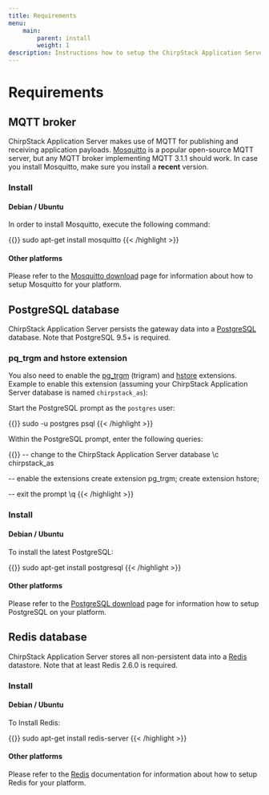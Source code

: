 ```yaml
---
title: Requirements
menu:
    main:
        parent: install
        weight: 1
description: Instructions how to setup the ChirpStack Application Server requirements.
---
```


# Requirements


## MQTT broker

ChirpStack Application Server makes use of MQTT for publishing and receiving application
payloads. [Mosquitto](http://mosquitto.org/) is a popular open-source MQTT
server, but any MQTT broker implementing MQTT 3.1.1 should work.
In case you install Mosquitto, make sure you install a **recent** version.

### Install

#### Debian / Ubuntu

In order to install Mosquitto, execute the following command:

{{<highlight bash>}}
sudo apt-get install mosquitto
{{< /highlight >}}

#### Other platforms

Please refer to the [Mosquitto download](https://mosquitto.org/download/) page
for information about how to setup Mosquitto for your platform.

## PostgreSQL database

ChirpStack Application Server persists the gateway data into a
[PostgreSQL](https://www.postgresql.org) database. Note that PostgreSQL 9.5+
is required.

### pq_trgm and hstore extension

You also need to enable the [pg_trgm](https://www.postgresql.org/docs/current/static/pgtrgm.html)
(trigram) and [hstore](https://www.postgresql.org/docs/current/hstore.html)
extensions. Example to enable this extension (assuming your ChirpStack Application Server
database is named `chirpstack_as`):

Start the PostgreSQL prompt as the `postgres` user:

{{<highlight bash>}}
sudo -u postgres psql
{{< /highlight >}}

Within the PostgreSQL prompt, enter the following queries:

{{<highlight sql>}}
-- change to the ChirpStack Application Server database
\c chirpstack_as

-- enable the extensions
create extension pg_trgm;
create extension hstore;

-- exit the prompt
\q
{{< /highlight >}}

### Install

#### Debian / Ubuntu

To install the latest PostgreSQL:

{{<highlight bash>}}
sudo apt-get install postgresql
{{< /highlight >}}

#### Other platforms

Please refer to the [PostgreSQL download](https://www.postgresql.org/download/)
page for information how to setup PostgreSQL on your platform.

## Redis database

ChirpStack Application Server stores all non-persistent data into a
[Redis](http://redis.io/) datastore. Note that at least Redis 2.6.0
is required.

### Install

#### Debian / Ubuntu

To Install Redis:

{{<highlight bash>}}
sudo apt-get install redis-server
{{< /highlight >}}

#### Other platforms

Please refer to the [Redis](https://redis.io/) documentation for information
about how to setup Redis for your platform.
